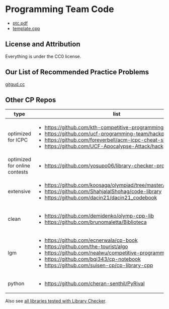 # Programming Team Code

- [ptc.pdf](https://github.com/programming-team-code/programming_team_code/releases/download/ptc/ptc.pdf)
- [template.cpp](contest/template.cpp)

## License and Attribution

Everything is under the CC0 license.

## Our List of Recommended Practice Problems

[gitgud.cc](https://www.gitgud.cc/)

## Other CP Repos

type | list
--- | ---
optimized for ICPC | <ul><li>https://github.com/kth-competitive-programming/kactl</li><li>https://github.com/ucf-programming-team/hackpack-cpp</li><li>https://github.com/foreverbell/acm-icpc-cheat-sheet</li><li>https://github.com/UCF-Apocalypse-Attack/hackpack</li></ul>
optimized for online contests | <ul><li>https://github.com/yosupo06/library-checker-problems</li></ul>
extensive | <ul><li>https://github.com/koosaga/olympiad/tree/master/Library/codes</li><li>https://github.com/ShahjalalShohag/code-library</li><li>https://github.com/dacin21/dacin21_codebook</li></ul>
clean | <ul><li>https://github.com/demidenko/olymp-cpp-lib</li><li>https://github.com/brunomaletta/Biblioteca</li></ul>
lgm | <ul><li>https://github.com/ecnerwala/cp-book</li><li>https://github.com/the-tourist/algo</li><li>https://github.com/nealwu/competitive-programming</li><li>https://github.com/bqi343/cp-notebook</li><li>https://github.com/suisen-cp/cp-library-cpp</li></ul>
python | <ul><li>https://github.com/cheran-senthil/PyRival</li></ul>

Also see [all libraries tested with Library Checker](https://github.com/search?q=online-judge-verify-helper+path%3A.github).

